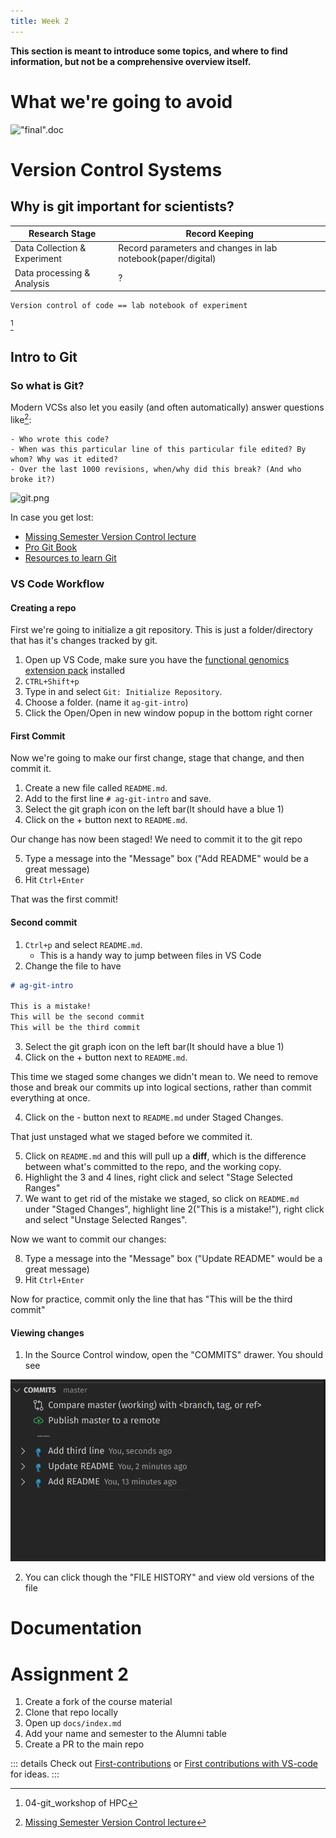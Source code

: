 ```yaml
---
title: Week 2
---
```


**This section is meant to introduce some topics, and where to find information,
but not be a comprehensive overview itself.**

# What we're going to avoid

!["final".doc](http://phdcomics.com/comics/archive/phd101212s.gif)

# Version Control Systems

## Why is git important for scientists?

| Research Stage               | Record Keeping                                               |
| ---------------------------- | ------------------------------------------------------------ |
| Data Collection & Experiment | Record parameters and changes in lab notebook(paper/digital) |
| Data processing & Analysis   | ?                                                            |

```
Version control of code == lab notebook of experiment
```

[^1]

## Intro to Git

### So what is Git?

Modern VCSs also let you easily (and often automatically) answer questions like[^2]:

    - Who wrote this code?
    - When was this particular line of this particular file edited? By whom? Why was it edited?
    - Over the last 1000 revisions, when/why did this break? (And who broke it?)

![git.png](https://imgs.xkcd.com/comics/git.png)

In case you get lost:

- [Missing Semester Version Control lecture](https://missing.csail.mit.edu/2020/version-control/)
- [Pro Git Book](https://git-scm.com/book/en/v2)
- [Resources to learn Git](https://try.github.io/)

### VS Code Workflow

#### Creating a repo

First we're going to initialize a git repository. This is just a
folder/directory that has it's changes tracked by git.

1. Open up VS Code, make sure you have the [functional genomics extension pack](https://marketplace.visualstudio.com/items?itemName=FunctionalGenomics.functional-genomics) installed
2. `CTRL+Shift+p`
3. Type in and select `Git: Initialize Repository`.
4. Choose a folder. (name it `ag-git-intro`)
5. Click the Open/Open in new window popup in the bottom right corner

#### First Commit

Now we're going to make our first change, stage that change, and then commit it.

1. Create a new file called `README.md`.
2. Add to the first line `# ag-git-intro` and save.
3. Select the git graph icon on the left bar(It should have a blue 1)
4. Click on the + button next to `README.md`.

Our change has now been staged! We need to commit it to the git repo

5. Type a message into the "Message" box ("Add README" would be a great message)
6. Hit `Ctrl+Enter`

That was the first commit!

#### Second commit

1. `Ctrl+p` and select `README.md`.
   - This is a handy way to jump between files in VS Code
2. Change the file to have

```md
# ag-git-intro

This is a mistake!
This will be the second commit
This will be the third commit
```

3. Select the git graph icon on the left bar(It should have a blue 1)
4. Click on the + button next to `README.md`.

This time we staged some changes we didn't mean to. We need to remove those and
break our commits up into logical sections, rather than commit everything at
once.

4. Click on the - button next to `README.md` under Staged Changes.

That just unstaged what we staged before we commited it.

5. Click on `README.md` and this will pull up a **diff**, which is the
   difference between what's committed to the repo, and the working copy.
6. Highlight the 3 and 4 lines, right click and select "Stage Selected Ranges"
7. We want to get rid of the mistake we staged, so click on `README.md` under
   "Staged Changes", highlight line 2("This is a mistake!"), right click and
   select "Unstage Selected Ranges".

Now we want to commit our changes:

8. Type a message into the "Message" box ("Update README" would be a great message)
9. Hit `Ctrl+Enter`

Now for practice, commit only the line that has "This will be the third commit"

#### Viewing changes

1. In the Source Control window, open the "COMMITS" drawer. You should see

![VS Code Commits](./vs_code_commits.png)

2. You can click though the "FILE HISTORY" and view old versions of the file

# Documentation

# Assignment 2

1. Create a fork of the course material
2. Clone that repo locally
3. Open up `docs/index.md`
4. Add your name and semester to the Alumni table
5. Create a PR to the main repo

::: details Check out
[First-contributions](https://github.com/firstcontributions/first-contributions)
or [First contributions with
VS-code](https://github.com/firstcontributions/first-contributions/blob/master/gui-tool-tutorials/github-windows-vs-code-tutorial.md)
for ideas.
:::

[^1]: 04-git_workshop of HPC
[^2]: [Missing Semester Version Control lecture](https://missing.csail.mit.edu/2020/version-control/)
